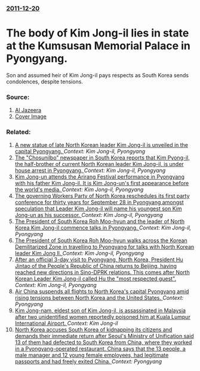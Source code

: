 ### [2011-12-20](/news/2011/12/20/index.md)

# The body of Kim Jong-il lies in state at the Kumsusan Memorial Palace in Pyongyang. 

Son and assumed heir of Kim Jong-il pays respects as South Korea sends condolences, despite tensions.


### Source:

1. [Al Jazeera](http://www.aljazeera.com/news/asia-pacific/2011/12/2011122042235923301.html)
1. [Cover Image](http://www.aljazeera.com/mritems/Images/2011/12/20/2011122018331881734_20.jpg)

### Related:

1. [A new statue of late North Korean leader Kim Jong-il is unveiled in the capital Pyongyang. ](/news/2012/02/14/a-new-statue-of-late-north-korean-leader-kim-jong-il-is-unveiled-in-the-capital-pyongyang.md) _Context: Kim Jong-il, Pyongyang_
2. [The "Chosunilbo" newspaper in South Korea reports that Kim Pyong-il, the half-brother of current North Korean leader Kim Jong-il, is under house arrest in Pyongyang. ](/news/2011/07/1/the-chosunilbo-newspaper-in-south-korea-reports-that-kim-pyong-il-the-half-brother-of-current-north-korean-leader-kim-jong-il-is-under-h.md) _Context: Kim Jong-il, Pyongyang_
3. [Kim Jong-un attends the Arirang Festival performance in Pyongyang with his father Kim Jong-il. It is Kim Jong-un's first appearance before the world's media. ](/news/2010/10/9/kim-jong-un-attends-the-arirang-festival-performance-in-pyongyang-with-his-father-kim-jong-il-it-is-kim-jong-un-s-first-appearance-before-t.md) _Context: Kim Jong-il, Pyongyang_
4. [The governing Workers Party of North Korea reschedules its first party conference for thirty years for September 28 in Pyongyang amongst speculation that Leader Kim Jong-il will name his youngest son Kim Jong-un as his successor. ](/news/2010/09/21/the-governing-workers-party-of-north-korea-reschedules-its-first-party-conference-for-thirty-years-for-september-28-in-pyongyang-amongst-spe.md) _Context: Kim Jong-il, Pyongyang_
5. [ The President of South Korea Roh Moo-hyun and the leader of North Korea Kim Jong-il commence talks in Pyongyang. ](/news/2007/10/3/the-president-of-south-korea-roh-moo-hyun-and-the-leader-of-north-korea-kim-jong-il-commence-talks-in-pyongyang.md) _Context: Kim Jong-il, Pyongyang_
6. [ The President of South Korea Roh Moo-hyun walks across the Korean Demilitarized Zone in travelling to Pyongyang for talks with North Korean leader Kim Jong Il. ](/news/2007/10/2/the-president-of-south-korea-roh-moo-hyun-walks-across-the-korean-demilitarized-zone-in-travelling-to-pyongyang-for-talks-with-north-korean.md) _Context: Kim Jong-il, Pyongyang_
7. [ After an official 3-day visit to Pyongyang, North Korea, President Hu Jintao of the People's Republic of China returns to Beijing, having reached new directions in Sino-DPRK relations. This comes after North Korean Leader Kim Jong-il called Hu the "most respected guest". ](/news/2005/10/30/after-an-official-3-day-visit-to-pyongyang-north-korea-president-hu-jintao-of-the-people-s-republic-of-china-returns-to-beijing-having-r.md) _Context: Kim Jong-il, Pyongyang_
8. [Air China suspends all flights to North Korea's capital Pyongyang amid rising tensions between North Korea and the United States. ](/news/2017/04/14/air-china-suspends-all-flights-to-north-korea-s-capital-pyongyang-amid-rising-tensions-between-north-korea-and-the-united-states.md) _Context: Pyongyang_
9. [Kim Jong-nam, eldest son of Kim Jong-il, is assassinated in Malaysia after two unidentified women reportedly poisoned him at Kuala Lumpur International Airport. ](/news/2017/02/13/kim-jong-nam-eldest-son-of-kim-jong-il-is-assassinated-in-malaysia-after-two-unidentified-women-reportedly-poisoned-him-at-kuala-lumpur-in.md) _Context: Kim Jong-il_
10. [ North Korea accuses South Korea of kidnapping its citizens and demands their immediate return after Seoul's Ministry of Unification said 13 of them had defected to South Korea from China, where they worked in a Pyongyang-operated restaurant. China says that the 13 people, a male manager and 12 young female employees, had legitimate passports and had freely exited China. ](/news/2016/04/12/north-korea-accuses-south-korea-of-kidnapping-its-citizens-and-demands-their-immediate-return-after-seoul-s-ministry-of-unification-said-13.md) _Context: Pyongyang_
